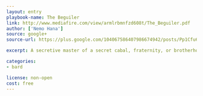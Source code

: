 ```yaml
---
layout: entry
playbook-name: The Beguiler
link: http://www.mediafire.com/view/armlrbmnfzd608t/The_Beguiler.pdf
author: ['Nemo Hana']
source: google+
source-url: https://plus.google.com/104067586407986674942/posts/Pp1Cfu69p2U

excerpt: A secretive master of a secret cabal, fraternity, or brotherhood who uses deception, mental compulsion, and shadowy illusion to control those around him.

categories:
- bard

license: non-open
cost: free
---
```

